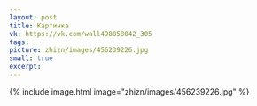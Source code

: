 ```yaml
---
layout: post
title: Картинка
vk: https://vk.com/wall498858042_305
tags: 
picture: zhizn/images/456239226.jpg
small: true
excerpt:
---
```

{% include image.html image="zhizn/images/456239226.jpg" %}